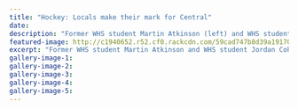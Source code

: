 ```yaml
---
title: "Hockey: Locals make their mark for Central"
date: 
description: "Former WHS student Martin Atkinson (left) and WHS student Jordan Cohen in their Central Mavericks gear at the 2017 Ford National Hockey League tourn..."
featured-image: http://c1940652.r52.cf0.rackcdn.com/59cad747b8d39a19170003c2/Jordan-Cohen--Martin-Atkinson-26-Sept-chron.jpg
excerpt: "Former WHS student Martin Atkinson and WHS student Jordan Cohen in their Central Mavericks gear at the 2017 Ford National Hockey League tournament in Wellington last week."
gallery-image-1: 
gallery-image-2: 
gallery-image-3: 
gallery-image-4: 
gallery-image-5: 
---
```

